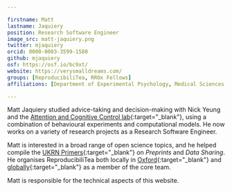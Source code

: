 ```yaml
---

firstname: Matt
lastname: Jaquiery
position: Research Software Engineer
image_src: matt-jaquiery.png
twitter: mjaquiery
orcid: 0000-0003-3599-1580
github: mjaquiery
osf: https://osf.io/bc9xt/
website: https://verysmalldreams.com/
groups: [ReproducibiliTea, RROx Fellows]
affiliations: [Department of Experimental Psychology, Medical Sciences Division, Wolfson College, Department of Computer Science, MPLS]

---
```


Matt Jaquiery studied advice-taking and decision-making with Nick
Yeung and the [Attention and Cognitive Control
lab](https://www.oxacclab.org/){:target="_blank"}, using a combination of behavioural
experiments and computational models.
He now works on a variety of research projects as a
Research Software Engineer.

Matt is interested in a broad range of open science topics, and he
helped compile the [UKRN Primers](https://www.bristol.ac.uk/psychology/research/ukrn/about/resources/){:target="_blank"} on *Preprints* and *Data Sharing*. He
organises ReproducibiliTea both locally in [Oxford](https://reproducibilitea.org/journal-clubs/#Oxford){:target="_blank"} and [globally](https://reproducibilitea.org/){:target="_blank"} as a
member of the core team.

Matt is responsible for the technical
aspects of this website.
